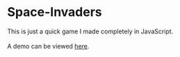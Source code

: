 # Space-Invaders
This is just a quick game I made completely in JavaScript.<br>
<br>
A demo can be viewed <a href="https://hassan.app/SpaceInvaders/">here</a>.
